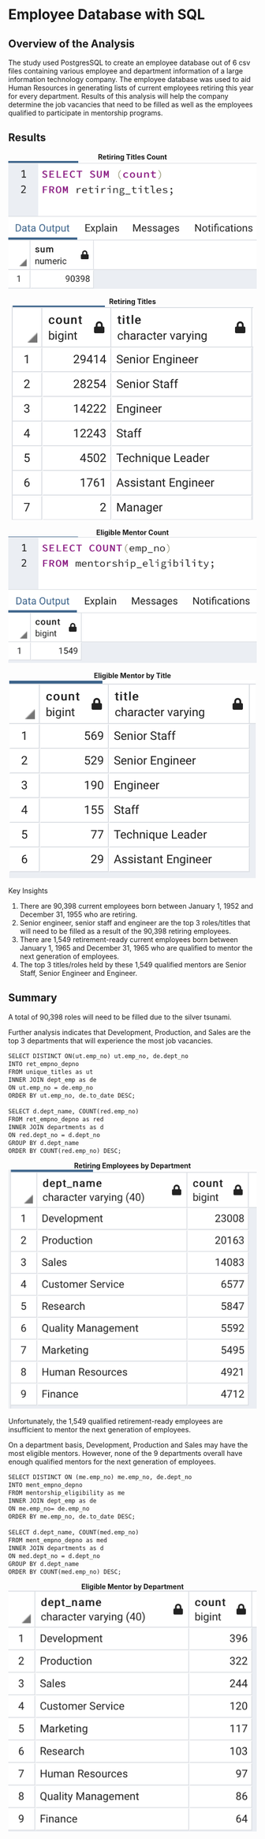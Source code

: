 # Employee Database with SQL

## Overview of the Analysis
The study used PostgresSQL to create an employee database out of 6 csv files containing various employee and department information of a large information technology company. The employee database was used to aid Human Resources in generating lists of current employees retiring this year for every department. Results of this analysis will help the company determine the job vacancies that need to be filled as well as the employees qualified to participate in mentorship programs. 

## Results

<p align="center">
    <strong>Retiring Titles Count</strong><br>
    <img src = 'Resources/ret_count.png'>
</p>

<p align="center">
    <strong>Retiring Titles</strong> <br>
    <img src = 'Resources/retiring_titles.png'>
</p>

<p align="center">
    <strong>Eligible Mentor Count</strong><br>
    <img src = 'Resources/ment_count.png'>
</p>

<p align="center">
    <strong>Eligible Mentor by Title</strong><br>
    <img src = 'Resources/ment_by_title.png'>
</p>

Key Insights
1)  There are 90,398 current employees born between January 1, 1952 and December 31, 1955 who are retiring.
2)  Senior engineer, senior staff and engineer are the top 3 roles/titles that will need to be filled as a result of the 90,398 retiring employees.
3)  There are 1,549 retirement-ready current employees born between January 1, 1965 and December 31, 1965 who are qualified to mentor the next generation of employees. 
4) The top 3 titles/roles held by these 1,549 qualified mentors are Senior Staff, Senior Engineer and Engineer.

## Summary

A total of 90,398 roles will need to be filled due to the silver tsunami. 

Further analysis indicates that Development, Production, and Sales are the top 3 departments that will experience the most job vacancies. 

```
SELECT DISTINCT ON(ut.emp_no) ut.emp_no, de.dept_no
INTO ret_empno_depno
FROM unique_titles as ut
INNER JOIN dept_emp as de
ON ut.emp_no = de.emp_no
ORDER BY ut.emp_no, de.to_date DESC; 

SELECT d.dept_name, COUNT(red.emp_no)
FROM ret_empno_depno as red
INNER JOIN departments as d
ON red.dept_no = d.dept_no
GROUP BY d.dept_name
ORDER BY COUNT(red.emp_no) DESC; 
```
<p align = center>
    <strong> Retiring Employees by Department</strong><br>
    <img src = 'Resources/ret_by_dep.png'>
</p>

Unfortunately, the 1,549 qualified retirement-ready employees are insufficient to mentor the next generation of employees. 

On a department basis, Development, Production and Sales may have the most eligible mentors. However, none of the 9 departments overall have enough qualified mentors for the next generation of employees. 

```
SELECT DISTINCT ON (me.emp_no) me.emp_no, de.dept_no
INTO ment_empno_depno
FROM mentorship_eligibility as me
INNER JOIN dept_emp as de
ON me.emp_no= de.emp_no 
ORDER BY me.emp_no, de.to_date DESC; 

SELECT d.dept_name, COUNT(med.emp_no)
FROM ment_empno_depno as med
INNER JOIN departments as d
ON med.dept_no = d.dept_no
GROUP BY d.dept_name
ORDER BY COUNT(med.emp_no) DESC;
```
<p align = center>
    <strong> Eligible Mentor by Department</strong><br>
    <img src = 'Resources/ment_by_dep.png'>
</p>